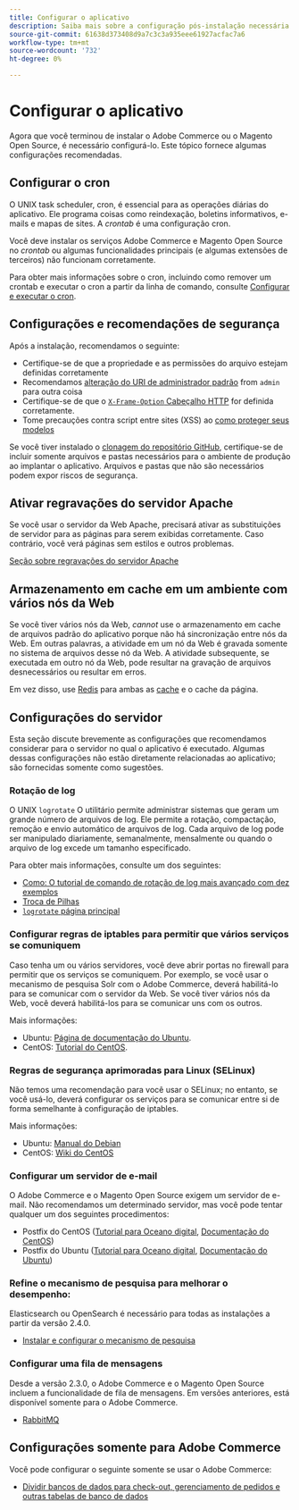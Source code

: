 ```yaml
---
title: Configurar o aplicativo
description: Saiba mais sobre a configuração pós-instalação necessária para implantações locais do Adobe Commerce e Magento Open Source.
source-git-commit: 61638d373408d9a7c3c3a935eee61927acfac7a6
workflow-type: tm+mt
source-wordcount: '732'
ht-degree: 0%

---
```



# Configurar o aplicativo

Agora que você terminou de instalar o Adobe Commerce ou o Magento Open Source, é necessário configurá-lo. Este tópico fornece algumas configurações recomendadas.

## Configurar o cron

O UNIX task scheduler, cron, é essencial para as operações diárias do aplicativo. Ele programa coisas como reindexação, boletins informativos, e-mails e mapas de sites. A *crontab* é uma configuração cron.

Você deve instalar os serviços Adobe Commerce e Magento Open Source no *crontab* ou algumas funcionalidades principais (e algumas extensões de terceiros) não funcionam corretamente.

Para obter mais informações sobre o cron, incluindo como remover um crontab e executar o cron a partir da linha de comando, consulte [Configurar e executar o cron](../../configuration/cli/configure-cron-jobs.md).

## Configurações e recomendações de segurança

Após a instalação, recomendamos o seguinte:

* Certifique-se de que a propriedade e as permissões do arquivo estejam definidas corretamente
* Recomendamos [alteração do URI de administrador padrão](../tutorials/admin-uri.md) from `admin` para outra coisa
* Certifique-se de que o [`X-Frame-Option` Cabeçalho HTTP](../../configuration/security/xframe-options.md) for definida corretamente.
* Tome precauções contra script entre sites (XSS) ao [como proteger seus modelos](https://developer.adobe.com/commerce/php/development/security/cross-site-scripting/)

Se você tiver instalado o [clonagem do repositório GitHub](https://developer.adobe.com/commerce/contributor/guides/install/clone-repository/), certifique-se de incluir somente arquivos e pastas necessários para o ambiente de produção ao implantar o aplicativo. Arquivos e pastas que não são necessários podem expor riscos de segurança.

## Ativar regravações do servidor Apache

Se você usar o servidor da Web Apache, precisará ativar as substituições de servidor para as páginas para serem exibidas corretamente. Caso contrário, você verá páginas sem estilos e outros problemas.

[Seção sobre regravações do servidor Apache](../prerequisites/web-server/apache.md#apache-rewrites-and-htaccess)

## Armazenamento em cache em um ambiente com vários nós da Web

Se você tiver vários nós da Web, *cannot* use o armazenamento em cache de arquivos padrão do aplicativo porque não há sincronização entre nós da Web. Em outras palavras, a atividade em um nó da Web é gravada somente no sistema de arquivos desse nó da Web. A atividade subsequente, se executada em outro nó da Web, pode resultar na gravação de arquivos desnecessários ou resultar em erros.

Em vez disso, use [Redis](../../configuration/cache/config-redis.md) para ambas as [cache](https://glossary.magento.com/cache) e o cache da página.

## Configurações do servidor

Esta seção discute brevemente as configurações que recomendamos considerar para o servidor no qual o aplicativo é executado. Algumas dessas configurações não estão diretamente relacionadas ao aplicativo; são fornecidas somente como sugestões.

### Rotação de log

O UNIX `logrotate` O utilitário permite administrar sistemas que geram um grande número de arquivos de log. Ele permite a rotação, compactação, remoção e envio automático de arquivos de log. Cada arquivo de log pode ser manipulado diariamente, semanalmente, mensalmente ou quando o arquivo de log excede um tamanho especificado.

Para obter mais informações, consulte um dos seguintes:

* [Como: O tutorial de comando de rotação de log mais avançado com dez exemplos](https://www.thegeekstuff.com/2010/07/logrotate-examples)
* [Troca de Pilhas](https://unix.stackexchange.com/questions/85662/how-to-properly-automatically-manually-rotate-log-files-for-production-rails-app)
* [`logrotate` página principal](https://linuxconfig.org/logrotate-8-manual-page)

### Configurar regras de iptables para permitir que vários serviços se comuniquem

Caso tenha um ou vários servidores, você deve abrir portas no firewall para permitir que os serviços se comuniquem. Por exemplo, se você usar o mecanismo de pesquisa Solr com o Adobe Commerce, deverá habilitá-lo para se comunicar com o servidor da Web. Se você tiver vários nós da Web, você deverá habilitá-los para se comunicar uns com os outros.

Mais informações:

* Ubuntu: [Página de documentação do Ubuntu](https://help.ubuntu.com/community/IptablesHowTo).
* CentOS: [Tutorial do CentOS](https://wiki.centos.org/HowTos/Network/IPTables).

### Regras de segurança aprimoradas para Linux (SELinux)

Não temos uma recomendação para você usar o SELinux; no entanto, se você usá-lo, deverá configurar os serviços para se comunicar entre si de forma semelhante à configuração de iptables.

Mais informações:

* Ubuntu: [Manual do Debian](https://debian-handbook.info/browse/stable/sect.selinux.html)
* CentOS: [Wiki do CentOS](https://wiki.centos.org/HowTos/SELinux)

### Configurar um servidor de e-mail

O Adobe Commerce e o Magento Open Source exigem um servidor de e-mail. Não recomendamos um determinado servidor, mas você pode tentar qualquer um dos seguintes procedimentos:

* Postfix do CentOS ([Tutorial para Oceano digital](https://www.digitalocean.com/community/tutorials/how-to-install-postfix-on-centos-6), [Documentação do CentOS](https://www.centos.org))
* Postfix do Ubuntu ([Tutorial para Oceano digital](https://www.digitalocean.com/community/tutorials/how-to-install-and-setup-postfix-on-ubuntu-14-04), [Documentação do Ubuntu](https://help.ubuntu.com/community/MailServer))

### Refine o mecanismo de pesquisa para melhorar o desempenho:

Elasticsearch ou OpenSearch é necessário para todas as instalações a partir da versão 2.4.0.

* [Instalar e configurar o mecanismo de pesquisa](../../configuration/search/overview-search.md)

### Configurar uma fila de mensagens

Desde a versão 2.3.0, o Adobe Commerce e o Magento Open Source incluem a funcionalidade de fila de mensagens. Em versões anteriores, está disponível somente para o Adobe Commerce.

* [RabbitMQ](../../configuration/queues/message-queue-framework.md)

## Configurações somente para Adobe Commerce

Você pode configurar o seguinte somente se usar o Adobe Commerce:

* [Dividir bancos de dados para check-out, gerenciamento de pedidos e outras tabelas de banco de dados](../../configuration/storage/multi-master.md)
